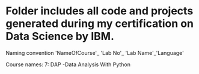 # Folder includes all code and projects generated during my certification on Data Science by IBM.

Naming convention
'NameOfCourse'_ 'Lab No'_ 'Lab Name'_'Language'

Course names:
7: DAP -Data Analysis With Python 
